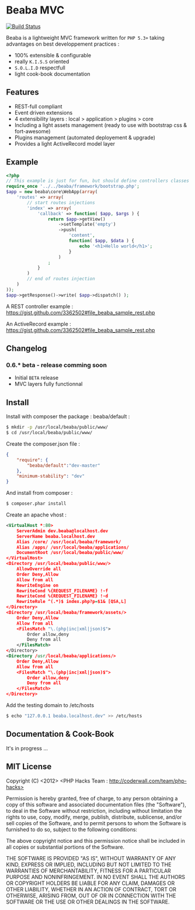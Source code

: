 # Beaba MVC
[![Build Status](https://secure.travis-ci.org/ichiriac/beaba.png?branch=master)](http://travis-ci.org/ichiriac/beaba)

Beaba is a lightweight MVC framework written for `PHP 5.3+` taking advantages on best developpement practices :

* 100% extensible & configurable
* really `K.I.S.S` oriented
* `S.O.L.I.D` respectfull  
* light cook-book documentation

## Features

* REST-full compliant
* Event driven extensions
* 4 extensibility layers : local > application > plugins > core
* Including a light assets management (ready to use with bootstrap css & fort-awesome)
* Plugins management (automated deployement & upgrade)
* Provides a light ActiveRecord model layer

## Example

```php
<?php
// This example is just for fun, but should define controllers classes
require_once '../../beaba/framework/bootstrap.php'; 
$app = new beaba\core\WebApp(array(
    'routes' => array(
        // start routes injections
        'index' => array(
            'callback' => function( $app, $args ) {
                return $app->getView()
                    ->setTemplate('empty')
                    ->push(
                        'content',
                        function( $app, $data ) {
                            echo '<h1>Hello world</h1>';
                        }
                    )
                ;
            }
        )
        // end of routes injection
    )
));
$app->getResponse()->write( $app->dispatch() );
```

A REST controller example :
https://gist.github.com/3362502#file_beaba_sample_rest.php

An ActiveRecord example :
https://gist.github.com/3362502#file_beaba_sample_rest.php


## Changelog

### 0.6.* beta - release comming soon

* Initial `BETA` release
* MVC layers fully functionnal

## Install

Install with composer the package : beaba/default :

```bash
$ mkdir -p /usr/local/beaba/public/www/
$ cd /usr/local/beaba/public/www/
```

Create the composer.json file :
```json
{
    "require": {
        "beaba/default":"dev-master"
    },
    "minimum-stability": "dev"
}
```

And install from composer :
```bash
$ composer.phar install
```

Create an apache vhost :
```xml
<VirtualHost *:80>
    ServerAdmin dev.beaba@localhost.dev
    ServerName beaba.localhost.dev
    Alias /core/ /usr/local/beaba/framework/
    Alias /apps/ /usr/local/beaba/applications/
    DocumentRoot /usr/local/beaba/public/www/
</VirtualHost>
<Directory /usr/local/beaba/public/www/>
    AllowOverride all
    Order Deny,Allow
    Allow from all  
    RewriteEngine on
    RewriteCond %{REQUEST_FILENAME} !-f
    RewriteCond %{REQUEST_FILENAME} !-d
    RewriteRule ^(.*)$ index.php?p=$1& [QSA,L]
</Directory>
<Directory /usr/local/beaba/framework/assets/>
    Order Deny,Allow
    Allow from all
    <FilesMatch "\.(php|inc|xml|json)$">
        Order allow,deny
        Deny from all
    </FilesMatch>
</Directory>
<Directory /usr/local/beaba/applications/>
    Order Deny,Allow
    Allow from all
    <FilesMatch "\.(php|inc|xml|json)$">
        Order allow,deny
        Deny from all
    </FilesMatch>
</Directory>
```

Add the testing domain to /etc/hosts
```bash
$ echo "127.0.0.1 beaba.localhost.dev" >> /etc/hosts
```

## Documentation & Cook-Book

It's in progress ...

## MIT License

Copyright (C) <2012> <PHP Hacks Team : http://coderwall.com/team/php-hacks>

Permission is hereby granted, free of charge, to any person obtaining a copy of 
this software and associated documentation files (the "Software"), to deal in 
the Software without restriction, including without limitation the rights to 
use, copy, modify, merge, publish, distribute, sublicense, and/or sell copies of
 the Software, and to permit persons to whom the Software is furnished to do so, 
subject to the following conditions:

The above copyright notice and this permission notice shall be included in all 
copies or substantial portions of the Software.

THE SOFTWARE IS PROVIDED "AS IS", WITHOUT WARRANTY OF ANY KIND, EXPRESS OR 
IMPLIED, INCLUDING BUT NOT LIMITED TO THE WARRANTIES OF MERCHANTABILITY, FITNESS 
FOR A PARTICULAR PURPOSE AND NONINFRINGEMENT. IN NO EVENT SHALL THE AUTHORS OR 
COPYRIGHT HOLDERS BE LIABLE FOR ANY CLAIM, DAMAGES OR OTHER LIABILITY, WHETHER 
IN AN ACTION OF CONTRACT, TORT OR OTHERWISE, ARISING FROM, OUT OF OR IN 
CONNECTION WITH THE SOFTWARE OR THE USE OR OTHER DEALINGS IN THE SOFTWARE.